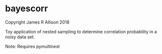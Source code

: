 # bayescorr

Copyright James R Allison 2018

Toy application of nested sampling to determine correlation probability in a noisy data set.

Note: Requires pymultinest
